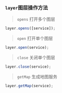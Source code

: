 <!--
 * @Autor: liu_x25@ecidi.com
 * @Date: 2021-11-01 17:33:55
 * @LastEditors: liu_x25@ecidi.com
 * @LastEditTime: 2021-11-01 17:50:22
 * @Description: 实例说明
-->

### `layer`图层操作方法


>`opens` 打开多个图层
```javascript
layer.opens([service]);
```
>`open` 打开单个图层
```javascript
layer.open(service);
```

>`close` 关闭单个图层
```javascript
layer.close(service);
```
>`getMap` 生成地图服务
```javascript
layer.getMap(service);
```